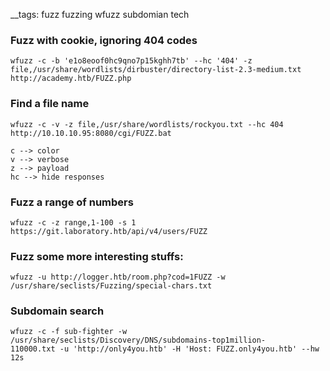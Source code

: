 __tags: fuzz fuzzing wfuzz subdomian tech


### Fuzz with cookie, ignoring 404 codes

```
wfuzz -c -b 'e1o8eoof0hc9qno7p15kghh7tb' --hc '404' -z file,/usr/share/wordlists/dirbuster/directory-list-2.3-medium.txt http://academy.htb/FUZZ.php
```

### Find a file name

```
wfuzz -c -v -z file,/usr/share/wordlists/rockyou.txt --hc 404 http://10.10.10.95:8080/cgi/FUZZ.bat

c --> color
v --> verbose
z --> payload
hc --> hide responses
```

### Fuzz a range of numbers

 ```
wfuzz -c -z range,1-100 -s 1 https://git.laboratory.htb/api/v4/users/FUZZ
 ```


### Fuzz some more interesting stuffs:

```
wfuzz -u http://logger.htb/room.php?cod=1FUZZ -w /usr/share/seclists/Fuzzing/special-chars.txt
```

### Subdomain search

```
wfuzz -c -f sub-fighter -w /usr/share/seclists/Discovery/DNS/subdomains-top1million-
110000.txt -u 'http://only4you.htb' -H 'Host: FUZZ.only4you.htb' --hw 12s
```